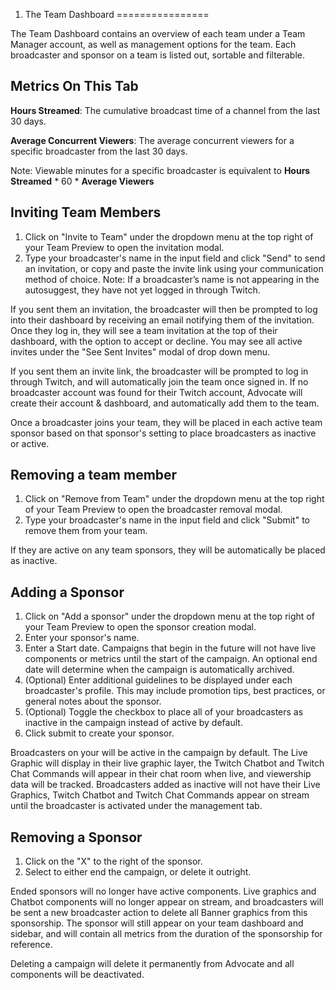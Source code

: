 1. The Team Dashboard
================

The Team Dashboard contains an overview of each team under a Team Manager account, as well as management options for the team. Each broadcaster and sponsor on a team is listed out, sortable and filterable.

## Metrics On This Tab
**Hours Streamed**: The cumulative broadcast time of a channel from the last 30 days.

**Average Concurrent Viewers**: The average concurrent viewers for a specific broadcaster from the last 30 days.

Note: Viewable minutes for a specific broadcaster is equivalent to **Hours Streamed** * 60 * **Average Viewers**


## Inviting Team Members
1. Click on "Invite to Team" under the dropdown menu at the top right of your Team Preview to open the invitation modal.
2. Type your broadcaster's name in the input field and click "Send" to send an invitation, or copy and paste the invite link using your communication method of choice. Note: If a broadcaster’s name is not appearing in the autosuggest, they have not yet logged in through Twitch.

If you sent them an invitation, the broadcaster will then be prompted to log into their dashboard by receiving an email notifying them of the invitation. Once they log in, they will see a team invitation at the top of their dashboard, with the option to accept or decline. You may see all active invites under the "See Sent Invites" modal of drop down menu.

If you sent them an invite link, the broadcaster will be prompted to log in through Twitch, and will automatically join the team once signed in. If no broadcaster account was found for their Twitch account, Advocate will create their account & dashboard, and automatically add them to the team.

Once a broadcaster joins your team, they will be placed in each active team sponsor based on that sponsor's setting to place broadcasters as inactive or active.

## Removing a team member
1. Click on "Remove from Team" under the dropdown menu at the top right of your Team Preview to open the broadcaster removal modal.
2. Type your broadcaster's name in the input field and click "Submit" to remove them from your team.

If they are active on any team sponsors, they will be automatically be placed as inactive.

## Adding a Sponsor
1. Click on "Add a sponsor" under the dropdown menu at the top right of your Team Preview to open the sponsor creation modal.
2. Enter your sponsor's name.
3. Enter a Start date. Campaigns that begin in the future will not have live components or metrics until the start of the campaign. An optional end date will determine when the campaign is automatically archived.
4. (Optional) Enter additional guidelines to be displayed under each broadcaster's profile. This may include promotion tips, best practices, or general notes about the sponsor.
5. (Optional) Toggle the checkbox to place all of your broadcasters as inactive in the campaign instead of active by default.   
6. Click submit to create your sponsor.

Broadcasters on your will be active in the campaign by default. The Live Graphic will display in their live graphic layer, the Twitch Chatbot and Twitch Chat Commands will appear in their chat room when live, and viewership data will be tracked. Broadcasters added as inactive will not have their Live Graphics, Twitch Chatbot and Twitch Chat Commands appear on stream until the broadcaster is activated under the management tab.

## Removing a Sponsor
1. Click on the "X" to the right of the sponsor.
2. Select to either end the campaign, or delete it outright.

Ended sponsors will no longer have active components. Live graphics and Chatbot components will no longer appear on stream, and broadcasters will be sent a new broadcaster action to delete all Banner graphics from this sponsorship. The sponsor will still appear on your team dashboard and sidebar, and will contain all metrics from the duration of the sponsorship for reference.

Deleting a campaign will delete it permanently from Advocate and all components will be deactivated.
